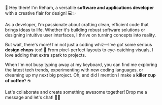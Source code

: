 👋 Hey there! I'm Reham, a versatile **software and applications developer** with a creative flair for design! 💻✨

As a developer, I'm passionate about crafting clean, efficient code that brings ideas to life. Whether it's building robust software solutions or designing intuitive user interfaces, I thrive on turning concepts into reality.

But wait, there's more! I'm not just a coding whiz—I've got some serious **design chops** too! 🎨 From pixel-perfect layouts to eye-catching visuals, I love adding that extra spark to projects.

When I'm not busy typing away at my keyboard, you can find me exploring the latest tech trends, experimenting with new coding languages, or dreaming up my next big project. Oh, and did I mention I make a **killer cup of coffee**? ☕️

Let's collaborate and create something awesome together! Drop me a message and let's chat! 🚀🌟
